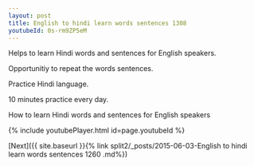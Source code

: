 ```yaml
---
layout: post
title: English to hindi learn words sentences 1308 
youtubeId: 0s-rm9ZP5eM
---
```

 
 
Helps to learn Hindi words and sentences for English speakers.

Opportunitiy to repeat the words sentences. 

Practice Hindi language. 
 
10 minutes practice every day. 
 
How to learn Hindi words and sentences for English speakers 
 
{% include youtubePlayer.html id=page.youtubeId %}
 
 
[Next]({{ site.baseurl }}{% link  split2/_posts/2015-06-03-English to hindi learn words sentences 1260 .md%})
 
